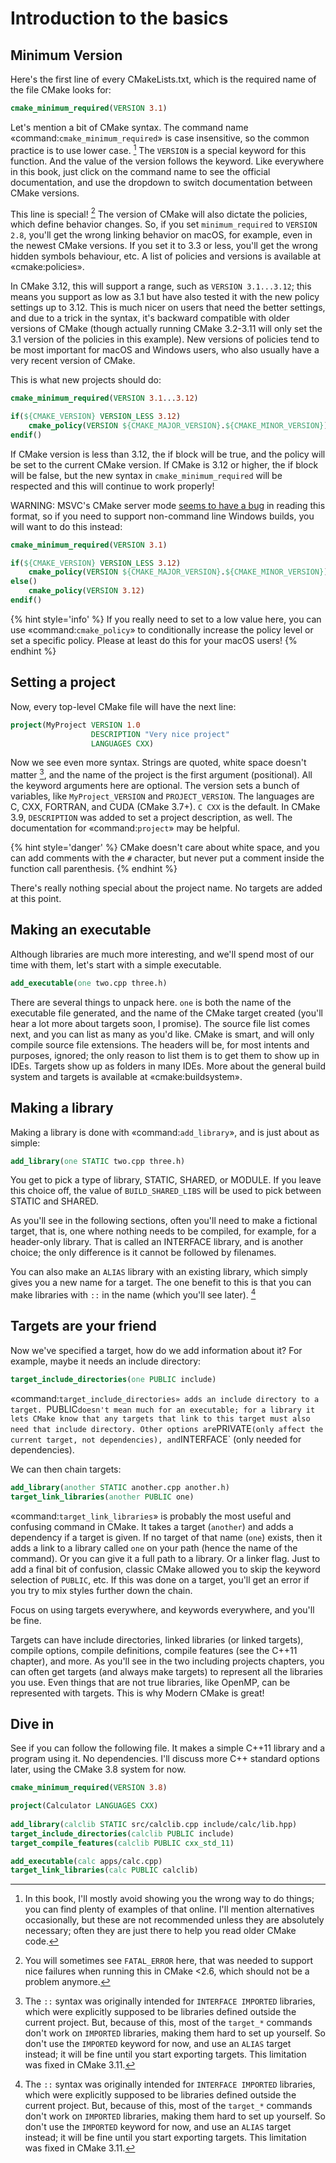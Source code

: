 # Introduction to the basics


## Minimum Version

Here's the first line of every CMakeLists.txt, which is the required name of the file CMake looks for:

```cmake
cmake_minimum_required(VERSION 3.1)
```

Let's mention a bit of CMake syntax. The command name «command:`cmake_minimum_required`» is case insensitive, so the common practice is to use lower case. [^1] The `VERSION` is a special keyword for this function. And the value of the version follows the keyword. Like everywhere in this book, just click on the command name to see the official documentation, and use the dropdown to switch documentation between CMake versions.

This line is special! [^2] The version of CMake will also dictate the policies, which define behavior changes. So, if you set `minimum_required` to `VERSION 2.8`, you'll get the wrong linking behavior on macOS, for example, even in the newest CMake versions. If you set it to 3.3 or less, you'll get the wrong hidden symbols behaviour, etc. A list of policies and versions is available at «cmake:policies».

In CMake 3.12, this will support a range, such as `VERSION 3.1...3.12`; this means you support as low as 3.1 but have also tested it with the new policy settings up to 3.12. This is much nicer on users that need the better settings, and due to a trick in the syntax, it's backward compatible with older versions of CMake (though actually running CMake 3.2-3.11 will only set the 3.1 version of the policies in this example). New versions of policies tend to be most important for macOS and Windows users, who also
usually have a very recent version of CMake.

This is what new projects should do:

```cmake
cmake_minimum_required(VERSION 3.1...3.12)

if(${CMAKE_VERSION} VERSION_LESS 3.12)
    cmake_policy(VERSION ${CMAKE_MAJOR_VERSION}.${CMAKE_MINOR_VERSION})
endif()
```

If CMake version is less than 3.12, the if block will be true, and the policy will be set to the current CMake version. If CMake is 3.12 or higher, the if block will be false, but the new syntax in `cmake_minimum_required` will be respected and this will continue to work properly!

WARNING: MSVC's CMake server mode [seems to have a bug](https://github.com/fmtlib/fmt/issues/809) in reading this format, so if you need to support non-command line Windows builds, you will want to do this instead:

```cmake
cmake_minimum_required(VERSION 3.1)

if(${CMAKE_VERSION} VERSION_LESS 3.12)
    cmake_policy(VERSION ${CMAKE_MAJOR_VERSION}.${CMAKE_MINOR_VERSION})
else()
    cmake_policy(VERSION 3.12)
endif()
```


{% hint style='info' %}
If you really need to set to a low value here, you can use «command:`cmake_policy`» to conditionally increase the policy level or set a specific policy. Please at least do this for your macOS users!
{% endhint %}


## Setting a project

Now, every top-level CMake file will have the next line:

```cmake
project(MyProject VERSION 1.0
                  DESCRIPTION "Very nice project"
                  LANGUAGES CXX)
```

Now we see even more syntax. Strings are quoted, white space doesn't matter [^3], and the name of the project is the first argument (positional). All the keyword arguments here are optional. The version sets a bunch of variables, like `MyProject_VERSION` and `PROJECT_VERSION`. The languages are C, CXX, FORTRAN, and CUDA (CMake 3.7+). `C CXX` is the default. In CMake 3.9, `DESCRIPTION` was added to set a project description, as well. The documentation for «command:`project`» may be helpful. 

{% hint style='danger' %}
CMake doesn't care about white space, and you can add comments with the `#` character, but never put a comment inside the function call parenthesis.
{% endhint %}

There's really nothing special about the project name. No targets are added at this point.

## Making an executable

Although libraries are much more interesting, and we'll spend most of our time with them, let's start with a simple executable.

```cmake
add_executable(one two.cpp three.h)
```

There are several things to unpack here. `one` is both the name of the executable file generated, and the name of the CMake target created (you'll hear a lot more about targets soon, I promise). The source file list comes next, and you can list as many as you'd like. CMake is smart, and will only compile source file extensions. The headers will be, for most intents and purposes, ignored; the only reason to list them is to get them to show up in IDEs. Targets show up as folders in many IDEs. More about the general build system and targets is available at «cmake:buildsystem».


## Making a library

Making a library is done with «command:`add_library`», and is just about as simple:

```cmake
add_library(one STATIC two.cpp three.h)
```

You get to pick a type of library, STATIC, SHARED, or MODULE. If you leave this choice off, the value of `BUILD_SHARED_LIBS` will be used to pick between STATIC and SHARED.

As you'll see in the following sections, often you'll need to make a fictional target, that is, one where nothing needs to be compiled, for example, for a header-only library. That is called an INTERFACE library, and is another choice; the only difference is it cannot be followed by filenames.

You can also make an `ALIAS` library with an existing library, which simply gives you a new name for a target. The one benefit to this is that you can make libraries with `::` in the name (which you'll see later). [^3]

## Targets are your friend

Now we've specified a target, how do we add information about it? For example, maybe it needs an include directory:

```cmake
target_include_directories(one PUBLIC include)
```

«command:`target_include_directories» adds an include directory to a target. `PUBLIC` doesn't mean much for an executable; for a library it lets CMake know that any targets that link to this target must also need that include directory. Other options are `PRIVATE` (only affect the current target, not dependencies), and `INTERFACE` (only needed for dependencies).

We can then chain targets:

```cmake
add_library(another STATIC another.cpp another.h)
target_link_libraries(another PUBLIC one)
```

«command:`target_link_libraries`» is probably the most useful and confusing command in CMake. It takes a target (`another`) and adds a dependency if a target is given. If no target of that name (`one`) exists, then it adds a link to a library called `one` on your path (hence the name of the command). Or you can give it a full path to a library. Or a linker flag. Just to add a final bit of confusion, classic CMake allowed you to skip the keyword selection of `PUBLIC`, etc. If this was done on a target, you'll get an error if you try to mix styles further down the chain.

Focus on using targets everywhere, and keywords everywhere, and you'll be fine.

Targets can have include directories, linked libraries (or linked targets), compile options, compile definitions, compile features (see the C++11 chapter), and more. As you'll see in the two including projects chapters, you can often get targets (and always make targets) to represent all the libraries you use. Even things that are not true libraries, like OpenMP, can be represented with targets. This is why Modern CMake is great!


## Dive in

See if you can follow the following file. It makes a simple C++11 library and a program using it. No dependencies. I'll discuss more C++ standard options later, using the CMake 3.8 system for now.

```cmake
cmake_minimum_required(VERSION 3.8)

project(Calculator LANGUAGES CXX)
        
add_library(calclib STATIC src/calclib.cpp include/calc/lib.hpp)
target_include_directories(calclib PUBLIC include)
target_compile_features(calclib PUBLIC cxx_std_11)

add_executable(calc apps/calc.cpp)
target_link_libraries(calc PUBLIC calclib)

```


[^1]: In this book, I'll mostly avoid showing you the wrong way to do things; you can find plenty of examples of that online. I'll mention alternatives occasionally, but these are not recommended unless they are absolutely necessary; often they are just there to help you read older CMake code.

[^2]: You will sometimes see `FATAL_ERROR` here, that was needed to support nice failures when running this in CMake <2.6, which should not be a problem anymore.

[^3]: The `::` syntax was originally intended for `INTERFACE IMPORTED` libraries, which were explicitly supposed to be libraries defined outside the current project. But, because of this, most of the `target_*` commands don't work on `IMPORTED` libraries, making them hard to set up yourself. So don't use the `IMPORTED` keyword for now, and use an `ALIAS` target instead; it will be fine until you start exporting targets. This limitation was fixed in CMake 3.11.

